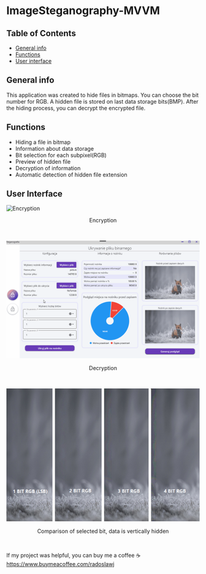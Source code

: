 # ImageSteganography-MVVM
## Table of Contents
* [General info](#general-info)
* [Functions](#functions)
* [User interface](#user-interface)

## General info
This application was created to hide files in bitmaps. 
You can choose the bit number for RGB. A hidden file is stored on last data storage bits(BMP).
After the hiding process, you can decrypt the encrypted file.


## Functions

+ Hiding a file in bitmap
+ Information about data storage
+ Bit selection for each subpixel(RGB) 
+ Preview of hidden file
+ Decryption of information
+ Automatic detection of hidden file extension

## User Interface

![Encryption](https://github.com/RadoslawJasinski/ImageSteganography-MVVM/blob/main/EncryptionAnimation.gif)
<p align="center">Encryption</p>&nbsp;
&nbsp;


![Decryption](https://github.com/RadoslawJasinski/ImageSteganography-MVVM/blob/main/DecryptionAnimation.gif)
<p align="center">Decryption</p>&nbsp;


<p align="center"><img src="https://github.com/RadoslawJasinski/ImageSteganography-MVVM/blob/main/Comparison.png"></p>
<p align="center">Comparison of selected bit, data is vertically hidden</p>&nbsp;

If my project was helpful, you can buy me a coffee ☕️</br>
https://www.buymeacoffee.com/radoslawj
